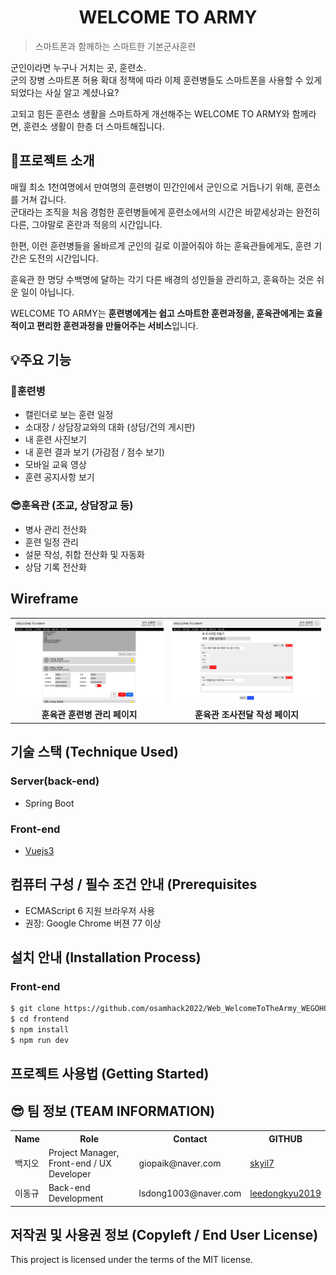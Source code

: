 # <div align=center>WELCOME TO ARMY</div>
> 스마트폰과 함께하는 스마트한 기본군사훈련

군인이라면 누구나 거치는 곳, 훈련소.    
군의 장병 스마트폰 허용 확대 정책에 따라 이제 훈련병들도 스마트폰을 사용할 수 있게 되었다는 사실 알고 계셨나요?

고되고 힘든 훈련소 생활을 스마트하게 개선해주는 WELCOME TO ARMY와 함께라면, 훈련소 생활이 한층 더 스마트해집니다.

## 📌프로젝트 소개
매월 최소 1천여명에서 만여명의 훈련병이 민간인에서 군인으로 거듭나기 위해, 훈련소를 거쳐 갑니다.    
군대라는 조직을 처음 경험한 훈련병들에게 훈련소에서의 시간은 바깥세상과는 완전히 다른, 그야말로 혼란과 적응의 시간입니다.

한편, 이런 훈련병들을 올바르게 군인의 길로 이끌어줘야 하는 훈육관들에게도, 훈련 기간은 도전의 시간입니다.

훈육관 한 명당 수백명에 달하는 각기 다른 배경의 성인들을 관리하고, 훈육하는 것은 쉬운 일이 아닙니다.

WELCOME TO ARMY는 **훈련병에게는 쉽고 스마트한 훈련과정을, 훈육관에게는 효율적이고 편리한 훈련과정을 만들어주는 서비스**입니다.

## 💡주요 기능
### 👦훈련병
- 캘린더로 보는 훈련 일정
- 소대장 / 상담장교와의 대화 (상담/건의 게시판)
- 내 훈련 사진보기
- 내 훈련 결과 보기 (가감점 / 점수 보기)
- 모바일 교육 영상
- 훈련 공지사항 보기

### 😎훈육관 (조교, 상담장교 등)
- 병사 관리 전산화
- 훈련 일정 관리
- 설문 작성, 취합 전산화 및 자동화
- 상담 기록 전산화

## Wireframe
<table align="center">
	<tr>
		<td>
			<img style="width:450px;" src="/docs/wireframe/instructor/Trainee List Page.png">
		</td>
		<td>
			<img style="width:450px;" src="/docs/wireframe/instructor/Survey Create Page.png">
		</td>
	</tr>
	<tr>
		<td align="center">
			<b>훈육관 훈련병 관리 페이지</b>
		</td>
		<td align="center">
			<b>훈육관 조사전달 작성 페이지</b>
		</td>
	</tr>
</table>

## 기술 스택 (Technique Used) 
### Server(back-end)
- Spring Boot
### Front-end
- [Vuejs3](https://vuejs.org/)

## 컴퓨터 구성 / 필수 조건 안내 (Prerequisites
- ECMAScript 6 지원 브라우저 사용
- 권장: Google Chrome 버젼 77 이상

## 설치 안내 (Installation Process)
### Front-end
```bash
$ git clone https://github.com/osamhack2022/Web_WelcomeToTheArmy_WEGOHOME
$ cd frontend
$ npm install
$ npm run dev
```

## 프로젝트 사용법 (Getting Started)

## 😎 팀 정보 (TEAM INFORMATION)
<table align="center">
<tr>
	<th>Name</th>
	<th>Role</th>
	<th>Contact</th>
	<th>GITHUB</th>
</tr>
<tr>
	<td>백지오</td>
	<td>Project Manager, Front-end / UX Developer</td>
	<td>giopaik@naver.com</td>
	<td><a href="https://github.com/skyil7">skyil7</a></td>
</tr>
<tr>
	<td>이동규</td>
	<td>Back-end Development</td>
	<td>lsdong1003@naver.com</td>
	<td><a href="https://github.com/leedongkyu2019">leedongkyu2019</a></td>
</tr>
</table>


## 저작권 및 사용권 정보 (Copyleft / End User License)
This project is licensed under the terms of the MIT license.
